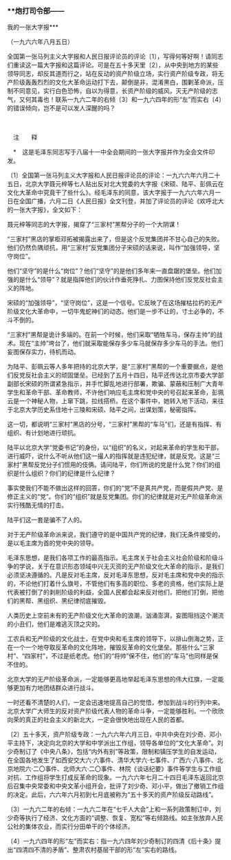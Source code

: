 ### **炮打司令部——  
我的一张大字报**\*

（一九六六年八月五日）

全国第一张马列主义大字报和人民日报评论员的评论〔1〕，写得何等好啊！请同志们重读这一篇大字报和这篇评论。可是在五十多天里〔2〕，从中央到地方的某些领导同志，却反其道而行之，站在反动的资产阶级立场，实行资产阶级专政，将无产阶级轰轰烈烈的文化大革命运动打下去，颠倒是非，混淆黑白，围剿革命派，压制不同意见，实行白色恐怖，自以为得意，长资产阶级的威风，灭无产阶级的志气，又何其毒也！联系一九六二年的右倾〔3〕和一九六四年的形“左”而实右〔4〕的错误倾向，岂不是可以发人深醒的吗？

　　

　注　　释　

　\*　这是毛泽东同志写于八届十一中全会期间的一张大字报并作为全会文件印发。

〔1〕全国第一张马列主义大字报和人民日报评论员的评论：一九六六年六月二十五日，北京大学聂元梓等七人贴出反对北大党委的大字报《宋硕、陆平、彭佩云在文化大革命中究竟干了些什么》。经毛泽东的同意，该大字报于一九六六年六月一日在全国广播，六月二日《人民日报》全文刊登，并加了评论员的评论《欢呼北大的一张大字报》，全文如下：

聂元梓等同志的大字报，揭穿了“三家村”黑帮分子的一个大阴谋！

“三家村”黑店的掌柜邓拓被揭露出来了，但是这个反党集团并不甘心自己的失败。他们仍然负隅顽抗，用“三家村”反党集团分子宋硕的话来说，叫作“加强领导，坚守岗位”。

他们“坚守”的是什么“岗位”？他们“坚守”的是他们多年来一直盘踞的堡垒。他们加强的是什么“领导”？就是指挥他们的伙计作垂死挣扎、力图保持他们反党反社会主义的阵地。

宋硕的“加强领导”，“坚守岗位”，这是一个信号。它反映了在这场摧枯拉朽的无产阶级文化大革命中，一切牛鬼蛇神们的动态。他们是一步不让的，寸土必争的，不斗不倒的。

“三家村”黑帮是诡计多端的。在前一个时候，他们采取“牺牲车马，保存主帅”的战术。现在“主帅”垮台了，他们就采取能保存多少车马就保存多少车马的手法。他们妄图保存实力，待机而动。

为陆平、彭珮云等人多年把持的北京大学，是“三家村”黑帮的一个重要据点，是他们反党反社会主义的顽固堡垒。已经到了五月十四日，陆平还传达北京市委大学部副部长宋硕的所谓紧急指示，并手忙脚乱地进行部署，欺骗、蒙蔽和压制广大青年学生和革命干部、革命教师，不许他们响应毛主席和党中央的号召起来革命，彭珮云是一个神秘人物，上窜下跳，拉线搭桥。在这个事件中，她转入地下活动，来往于北京大学历史系住地十三陵和宋硕、陆平之间，出谋划策，秘密指挥。

这一切，都说明“三家村”黑店的分号，“三家村”黑帮的“车马”们，还是有指挥、有组织、有计划地进行顽抗。

陆平以北京大学“党委书记”的身份，以“组织”的名义，对起来革命的学生和干部，进行威吓，说什么不听从他们这一撮人的指挥就是违犯纪律，就是反党。这是“三家村”黑帮反党分子们惯用的伎俩。请问陆平，你们所说的党是什么党？你们的组织是什么组织？你们的纪律是什么纪律？

事实使我们不能不做出这样的回答，你们的“党”不是真共产党，而是假共产党、是修正主义的“党”。你们的“组织”就是反党集团。你们的纪律就是对无产阶级革命派实行残酷无情的打击。

陆平们这一套是骗不了人的。

对于无产阶级革命派来说，我们遵守的是中国共产党的纪律，我们无条件接受的，是以毛主席为首的党中央的领导。

毛泽东思想，是我们各项工作的最高指示。毛主席关于社会主义社会阶级和阶级斗争的学说，关于在意识形态领域中兴无灭资的无产阶级文化大革命的指示，是我们必须坚决遵循的。凡是反对毛主席，反对毛泽东思想，反对毛主席和党中央的指示的，不论他们打着什么旗号，不管他们有多高的职位、多老的资格，他们实际上是代表被打倒了的剥削阶级的利益，全国人民都会起来反对他们，把他们打倒，把他们的黑帮、黑组织、黑纪律彻底摧毁。

人类历史上空前未有的无产阶级文化大革命的浪潮，汹涌澎湃，妄图阻挡这个潮流的小丑们，他们是难逃灭顶之灾的。

工农兵和无产阶级的文化战士，在党中央和毛主席的领导下，以排山倒海之势，正在一个一个地夺取反革命的文化阵地，摧毁反革命的文化堡垒。那些什么“三家村”、“四家村”，不过是纸老虎。他们的“将帅”保不住，他们的“车马”也同样是保不住的。

北京大学的无产阶级革命派，一定能够更高地举起毛泽东思想的伟大红旗，一定能够更加有力地团结群众进行战斗。

一时还看不清楚的人们，一定会迅速地提高自己的觉悟，参加到战斗的行列中来。北京大学广大师生的反对资产阶级代表人物的革命斗争，一定能够胜利。一个欣欣向荣的真正的社会主义的新北大，一定会很快地出现在人民的首都。

〔2〕五十多天，资产阶级专政：一九六六年六月三日，中共中央在刘少奇、邓小平主持下，决定向北京的大学和中学派出工作组，领导各单位的“文化大革命”。刘少奇制订了《中央八条》，包括“内外有别”等政策，限制和镇压学生的自发运动，在全国各地发生了如西安交大六·六事件、清华大学六·七事件、广西六·八事件、北京地院六·二〇事件、北师大六·二〇事件、林院《谈话纪要》事件等学生与工作组对抗、工作组将学生打成反革命的现象。一九六六年七月二十四日毛泽东返回北京后召集中央常委和中央文革小组开会，批评了刘少奇、邓小平，做出了撤销工作组的决定。此后，六六年六月初到七月底被称为“五十多天的资产阶级反动路线”。

〔3〕一九六二年的右倾：一九六二年在“七千人大会”上和一系列政策制订中，刘少奇等执行了经济、文化方面的“调整、恢复、宽松”等右倾路线。如主张放弃人民公社的集体农业，而实行分田单干的个体经济。

〔4〕一九六四年的形“左”而实右：指一九六四年刘少奇制订的四清《后十条》提出“四清四不清的矛盾”、整肃农村基层干部的形“左”实右的路线。
